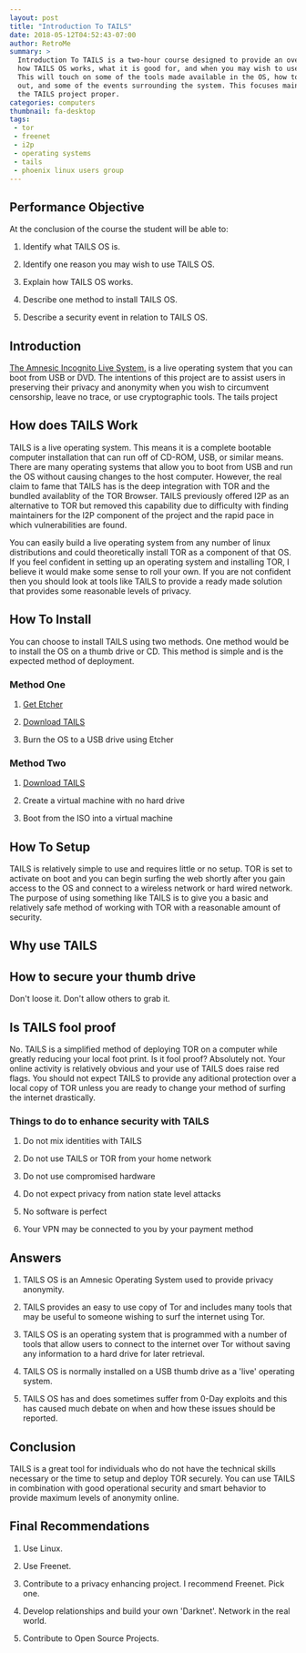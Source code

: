 ```yaml
---
layout: post
title: "Introduction To TAILS"
date: 2018-05-12T04:52:43-07:00
author: RetroMe
summary: >
  Introduction To TAILS is a two-hour course designed to provide an overview of
  how TAILS OS works, what it is good for, and when you may wish to use it.
  This will touch on some of the tools made available in the OS, how to try it
  out, and some of the events surrounding the system. This focuses mainly on
  the TAILS project proper.
categories: computers
thumbnail: fa-desktop
tags:
 - tor
 - freenet
 - i2p
 - operating systems
 - tails
 - phoenix linux users group
---
```


## Performance Objective

At the conclusion of the course the student will be able to:

1. Identify what TAILS OS is.

2. Identify one reason you may wish to use TAILS OS.

3. Explain how TAILS OS works.

4. Describe one method to install TAILS OS.

5. Describe a security event in relation to TAILS OS.

## Introduction

[The Amnesic Incognito Live System.](https://tails.boum.org/) is a live
operating system that you can boot from USB or DVD. The intentions of this
project are to assist users in preserving their privacy and anonymity when you
wish to circumvent censorship, leave no trace, or use cryptographic tools. The
tails project 

## How does TAILS Work

TAILS is a live operating system. This means it is a complete bootable computer
installation that can run off of CD-ROM, USB, or similar means. There are many
operating systems that allow you to boot from USB and run the OS without
causing changes to the host computer. However, the real claim to fame that
TAILS has is the deep integration with TOR and the bundled availablity of the
TOR Browser. TAILS previously offered I2P as an alternative to TOR but removed
this capability due to difficulty with finding maintainers for the I2P
component of the project and the rapid pace in which vulnerabilities are found.

You can easily build a live operating system from any number of linux
distributions and could theoretically install TOR as a component of that OS. If
you feel confident in setting up an operating system and installing TOR, I
believe it would make some sense to roll your own. If you are not confident
then you should look at tools like TAILS to provide a ready made solution that
provides some reasonable levels of privacy.

## How To Install

You can choose to install TAILS using two methods. One method would be to
install the OS on a thumb drive or CD. This method is simple and is the
expected method of deployment.

### Method One

1. [Get Etcher](https://etcher.io/)

2. [Download TAILS](https://tails.boum.org/install/download/index.en.html)

3. Burn the OS to a USB drive using Etcher

### Method Two

1. [Download TAILS](https://tails.boum.org/install/download/index.en.html)

2. Create a virtual machine with no hard drive

3. Boot from the ISO into a virtual machine

## How To Setup

TAILS is relatively simple to use and requires little or no setup. TOR is set
to activate on boot and you can begin surfing the web shortly after you gain
access to the OS and connect to a wireless network or hard wired network. The
purpose of using something like TAILS is to give you a basic and relatively
safe method of working with TOR with a reasonable amount of security.

## Why use TAILS

## How to secure your thumb drive

Don't loose it. Don't allow others to grab it.

## Is TAILS fool proof

No. TAILS is a simplified method of deploying TOR on a computer while greatly
reducing your local foot print. Is it fool proof? Absolutely not. Your online
activity is relatively obvious and your use of TAILS does raise red flags. You
should not expect TAILS to provide any aditional protection over a local copy
of TOR unless you are ready to change your method of surfing the internet
drastically.

### Things to do to enhance security with TAILS

1. Do not mix identities with TAILS

2. Do not use TAILS or TOR from your home network

3. Do not use compromised hardware

4. Do not expect privacy from nation state level attacks

5. No software is perfect

6. Your VPN may be connected to you by your payment method

## Answers

1. TAILS OS is an Amnesic Operating System used to provide privacy anonymity.

2. TAILS provides an easy to use copy of Tor and includes many tools that may
   be useful to someone wishing to surf the internet using Tor.

3. TAILS OS is an operating system that is programmed with a number of tools
   that allow users to connect to the internet over Tor without saving any
   information to a hard drive for later retrieval. 

4. TAILS OS is normally installed on a USB thumb drive as a 'live' operating
   system. 

5. TAILS OS has and does sometimes suffer from 0-Day exploits and this has
   caused much debate on when and how these issues should be reported.

## Conclusion

TAILS is a great tool for individuals who do not have the technical skills
necessary or the time to setup and deploy TOR securely. You can use TAILS in
combination with good operational security and smart behavior to provide
maximum levels of anonymity online.

## Final Recommendations

1. Use Linux.

2. Use Freenet.

3. Contribute to a privacy enhancing project. I recommend Freenet. Pick one.

4. Develop relationships and build your own 'Darknet'. Network in the real world.

5. Contribute to Open Source Projects. 

[scaleways]: https://www.scaleway.com/ 'Web Hosting'
[gittor]: https://gitweb.torproject.org/tor.git 'The Tor Project GIT' 
[keelog]: http://www.keelog.com/ 'Hardware Key Loggers'
[hidesock]: http://archive.is/qsFob 'Hidden Socks'
[vulnsforsale]: http://archive.is/H5aux 'Not for Sale - Vulnerabilities in Tails'
[tailswarn]: https://tails.boum.org/doc/about/warning/index.en.html 'Tails warnings'
